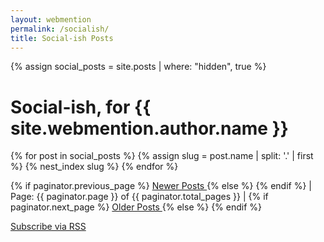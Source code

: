 ```yaml
---
layout: webmention
permalink: /socialish/
title: Social-ish Posts
---
```

{% assign social_posts = site.posts | where: "hidden", true %}
<h1>Social-ish, for {{ site.webmention.author.name }}</h1>
<div class="home">
    {% for post in social_posts %}
      {% assign slug = post.name | split: '.' | first %}
      {% nest_index slug %}
    {% endfor %}
  <ul class="post-list">
  </ul>
</div>

<div class="pagination">
  {% if paginator.previous_page %}
    <a
      href="/blog/socialish{{ paginator.previous_page_path }}"
      class="previous"
    >
      <i class="fas fa-angle-double-left"></i>
      Newer Posts
    </a>
  {% else %}
    <span class="previous"></span>
  {% endif %}
  |
  <span class="page_number ">
    Page: {{ paginator.page }} of {{ paginator.total_pages }}
  </span>
  |
  {% if paginator.next_page %}
    <a
      href="/blog/socialish{{ paginator.next_page_path }}"
      class="next"
    >
      Older Posts
      <i class="fas fa-angle-double-right"></i>
    </a>
  {% else %}
    <span class="next "></span>
  {% endif %}
</div>

<p class="rss-subscribe"><a href="{{ "/pseudosocial.xml" | relative_url }}"><i class="fas fa-rss"></i> Subscribe via RSS</a></p>

